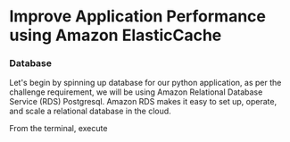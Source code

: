 # Improve Application Performance using Amazon ElasticCache

### Database
Let's begin by spinning up database for our python application, as per the challenge requirement, we will be using Amazon Relational Database Service (RDS) Postgresql. Amazon RDS makes it easy to set up, operate, and scale a relational database in the cloud.

From the terminal, execute 
```bash bash_scripts/create.sh 'your_stack_name_here'  iac-rds-pgsql.yml iac-rds-params.json
``` 